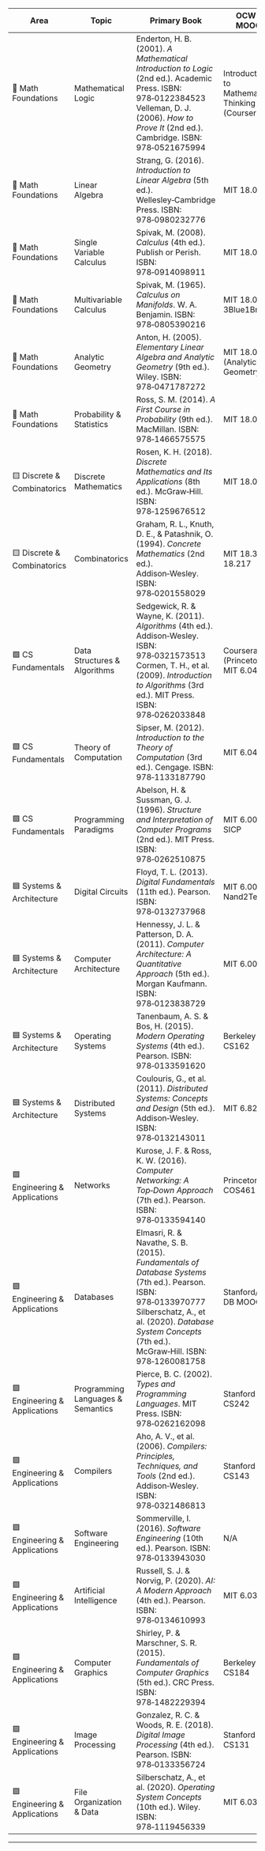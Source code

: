 | Area                           | Topic                          | Primary Book                                                                                                                                                                            | OCW / MOOC                                    | Study Strategy                                                 | Hours | Observations                                                                                         |
|--------------------------------|--------------------------------|-----------------------------------------------------------------------------------------------------------------------------------------------------------------------------------------|-----------------------------------------------|----------------------------------------------------------------|-------|------------------------------------------------------------------------------------------------------|
| 🔶 Math Foundations            | Mathematical Logic             | Enderton, H. B. (2001). *A Mathematical Introduction to Logic* (2nd ed.). Academic Press. ISBN: 978‑0122384523<br>Velleman, D. J. (2006). *How to Prove It* (2nd ed.). Cambridge. ISBN: 978‑0521675994 | Introduction to Mathematical Thinking (Coursera)                     | Combine formal logic with constructive proofs.                  | 45h   | Focus on propositional & first‑order logic, proof techniques. Skip Gödel incompleteness unless time. |
| 🔶 Math Foundations            | Linear Algebra                 | Strang, G. (2016). *Introduction to Linear Algebra* (5th ed.). Wellesley‑Cambridge Press. ISBN: 978‑0980232776                                                                             | MIT 18.06                                     | Follow Strang videos; solve geometry‑heavy & abstract exercises. | 75h   | Vector spaces, linear maps, eigen‑decomposition, spectral theorem. Skip PDE applications.             |
| 🔶 Math Foundations            | Single Variable Calculus       | Spivak, M. (2008). *Calculus* (4th ed.). Publish or Perish. ISBN: 978‑0914098911                                                                                                         | MIT 18.014                                    | Emphasize ε–δ proofs and rigorous analysis.                      | 70h   | Chapters 1–15. Skip physics‑oriented problems.                                                       |
| 🔶 Math Foundations            | Multivariable Calculus         | Spivak, M. (1965). *Calculus on Manifolds*. W. A. Benjamin. ISBN: 978‑0805390216                                                                                                         | MIT 18.02 + 3Blue1Brown                       | Use visuals for intuition, Spivak for rigor.                    | 55h   | Gradients, multiple integrals, Jacobians, inverse/implicit functions. Skip differential forms.       |
| 🔶 Math Foundations            | Analytic Geometry              | Anton, H. (2005). *Elementary Linear Algebra and Analytic Geometry* (9th ed.). Wiley. ISBN: 978‑0471787272                                                                                 | MIT 18.07 (Analytic Geometry)                 | Coordinate axes, dot/cross/mixed products, polar/cylindrical/spherical coords. | 50h   | Lines, planes, circles, spheres, distances, angles. Focus on Cartesian & polar methods.             |
| 🔶 Math Foundations            | Probability & Statistics       | Ross, S. M. (2014). *A First Course in Probability* (9th ed.). MacMillan. ISBN: 978‑1466575575                                                                                             | MIT 18.05                                     | Simulate in Python; solve all chapter exercises.                | 55h   | Discrete/continuous distributions, E[X], Var[X], CLT, hypothesis tests, regression. Skip actuarial topics. |
| 🟨 Discrete & Combinatorics     | Discrete Mathematics           | Rosen, K. H. (2018). *Discrete Mathematics and Its Applications* (8th ed.). McGraw‑Hill. ISBN: 978‑1259676512                                                                             | MIT 18.062J                                   | OCW proofs + Rosen exercises.                                    | 60h   | Sets, induction, recursion, Boolean algebra, relations, lattices, coding (Hamming). Skip cryptography. |
| 🟨 Discrete & Combinatorics     | Combinatorics                  | Graham, R. L., Knuth, D. E., & Patashnik, O. (1994). *Concrete Mathematics* (2nd ed.). Addison‑Wesley. ISBN: 978‑0201558029                                                                  | MIT 18.315 / 18.217                           | Master sums, binomials, generating functions, recurrences.     | 50h   | Inclusion–exclusion, partitions, graph enumeration. Skip number‑theory chapters.                     |
| 🟩 CS Fundamentals              | Data Structures & Algorithms   | Sedgewick, R. & Wayne, K. (2011). *Algorithms* (4th ed.). Addison‑Wesley. ISBN: 978‑0321573513<br>Cormen, T. H., et al. (2009). *Introduction to Algorithms* (3rd ed.). MIT Press. ISBN: 978‑0262033848 | Coursera (Princeton) + MIT 6.046J             | Implement DS in C/Python; code every algorithm; solve book problems.          | 95h   | Sorting, search, DP, greedy, graph algorithms, recurrences, lower‑bound proofs. Skip GUI & amortized unless needed. |
| 🟩 CS Fundamentals              | Theory of Computation          | Sipser, M. (2012). *Introduction to the Theory of Computation* (3rd ed.). Cengage. ISBN: 978‑1133187790                                                                                   | MIT 6.045J                                    | Rigorous proofs of automata, TMs, decidability.                 | 60h   | DFAs/NFAs, CFGs, TMs, Church–Turing thesis. Skip deeper complexity classes.                       |
| 🟩 CS Fundamentals              | Programming Paradigms          | Abelson, H. & Sussman, G. J. (1996). *Structure and Interpretation of Computer Programs* (2nd ed.). MIT Press. ISBN: 978‑0262510875                                                         | MIT 6.001 SICP                                | Code along in Scheme/Python; focus on abstraction, recursion.   | 60h   | Recursion, closures, metaprogramming. Skip hardware simulation.                                    |
| 🟦 Systems & Architecture        | Digital Circuits               | Floyd, T. L. (2013). *Digital Fundamentals* (11th ed.). Pearson. ISBN: 978‑0132737968                                                                                                      | MIT 6.002x / Nand2Tetris                      | Simulate logic gates, K‑maps, FSMs in Logisim.                  | 50h   | Combinational/sequential logic. Skip analog electronics.                                          |
| 🟦 Systems & Architecture        | Computer Architecture          | Hennessy, J. L. & Patterson, D. A. (2011). *Computer Architecture: A Quantitative Approach* (5th ed.). Morgan Kaufmann. ISBN: 978‑0123838729                                                | MIT 6.004                                     | Focus on ISA, pipelining, cache hierarchy.                      | 60h   | Skip speculative exec and prefetching.                                                            |
| 🟦 Systems & Architecture        | Operating Systems              | Tanenbaum, A. S. & Bos, H. (2015). *Modern Operating Systems* (4th ed.). Pearson. ISBN: 978‑0133591620                                                                                       | Berkeley CS162                                | Labs on scheduling, memory mgmt, synchronization.                | 60h   | Avoid distributed FS.                                                                            |
| 🟦 Systems & Architecture        | Distributed Systems            | Coulouris, G., et al. (2011). *Distributed Systems: Concepts and Design* (5th ed.). Addison‑Wesley. ISBN: 978‑0132143011                                                                       | MIT 6.824                                     | Simulate consensus, RPC, fault tolerance.                       | 40h   | Optional unless systems focus.                                                                   |
| 🟪 Engineering & Applications     | Networks                       | Kurose, J. F. & Ross, K. W. (2016). *Computer Networking: A Top‑Down Approach* (7th ed.). Pearson. ISBN: 978‑0133594140                                                                          | Princeton COS461                              | Wireshark, TCP/IP simulation in Python.                         | 50h   | OSI, IP/TCP basics. Skip QoS/streaming.                                                           |
| 🟪 Engineering & Applications     | Databases                      | Elmasri, R. & Navathe, S. B. (2015). *Fundamentals of Database Systems* (7th ed.). Pearson. ISBN: 978‑0133970777<br>Silberschatz, A., et al. (2020). *Database System Concepts* (7th ed.). McGraw‑Hill. ISBN: 978‑1260081758 | Stanford/UW DB MOOC                           | ER modeling, SQL, normalization, transactions, recovery.       | 55h   | Skip deep storage‑engine internals.                                                              |
| 🟪 Engineering & Applications     | Programming Languages & Semantics | Pierce, B. C. (2002). *Types and Programming Languages*. MIT Press. ISBN: 978‑0262162098                                                                                                     | Stanford CS242                               | Study formal semantics, type systems, polymorphism, inference. | 40h    | Focus on statically typed languages. Skip niche type theories.                                    |
| 🟪 Engineering & Applications     | Compilers                      | Aho, A. V., et al. (2006). *Compilers: Principles, Techniques, and Tools* (2nd ed.). Addison‑Wesley. ISBN: 978‑0321486813                                                                       | Stanford CS143                                | Implement lexing/parsing, AST, symbol tables.                   | 50h   | Skip advanced optimization passes.                                                               |
| 🟪 Engineering & Applications     | Software Engineering           | Sommerville, I. (2016). *Software Engineering* (10th ed.). Pearson. ISBN: 978‑0133943030                                                                                                     | N/A                                           | UML, lifecycle models, design patterns, testing.               | 40h    | Skip Agile/DevOps specifics.                                                                     |
| 🟪 Engineering & Applications     | Artificial Intelligence        | Russell, S. J. & Norvig, P. (2020). *AI: A Modern Approach* (4th ed.). Pearson. ISBN: 978‑0134610993                                                                                            | MIT 6.034                                     | Search, logic agents, Bayesian networks.                        | 60h    | Skip deep RL unless research‑relevant.                                                          |
| 🟪 Engineering & Applications     | Computer Graphics              | Shirley, P. & Marschner, S. R. (2015). *Fundamentals of Computer Graphics* (5th ed.). CRC Press. ISBN: 978‑1482229394                                                                            | Berkeley CS184                                | Implement transforms & shading with WebGL/OpenGL.              | 40h    | Optional unless explicitly tested.                                                              |
| 🟪 Engineering & Applications     | Image Processing               | Gonzalez, R. C. & Woods, R. E. (2018). *Digital Image Processing* (4th ed.). Pearson. ISBN: 978‑0133356724                                                                                        | Stanford CS131                               | Filters, sampling, transforms, restoration, coding.            | 40h    | Skip advanced tomography & vision research.                                                     |
| 🟪 Engineering & Applications     | File Organization & Data       | Silberschatz, A., et al. (2020). *Operating System Concepts* (10th ed.). Wiley. ISBN: 978‑1119456339                                                                                            | MIT 6.033J                                    | File systems, directories, SGBD storage, metadata management.  | 40h    | Focus on POSCOMP file & DB fundamentals.                                                        |

---
